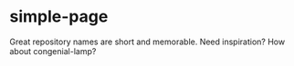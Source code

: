# simple-page
Great repository names are short and memorable. Need inspiration? How about congenial-lamp?

